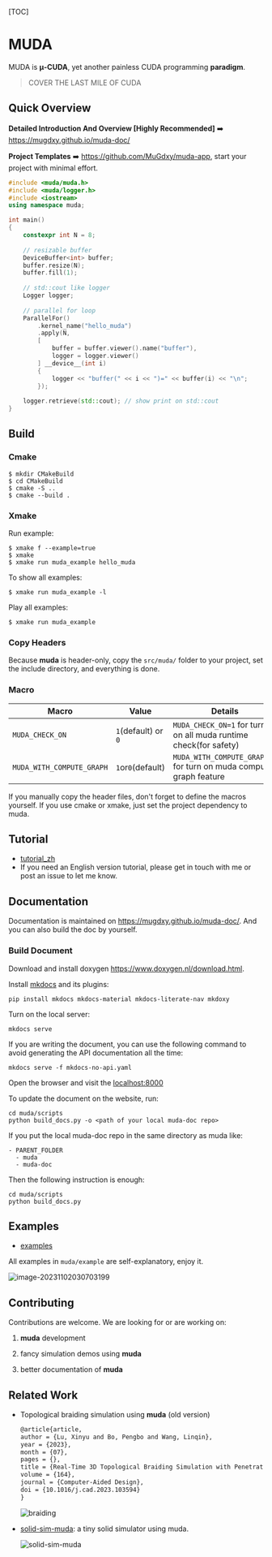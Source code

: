 [TOC]

# MUDA

MUDA is **μ-CUDA**, yet another painless CUDA programming **paradigm**.

> COVER THE LAST MILE OF CUDA

## Quick Overview

**Detailed Introduction And Overview [Highly Recommended]**  :arrow_right: https://mugdxy.github.io/muda-doc/ 

**Project Templates** :arrow_right: https://github.com/MuGdxy/muda-app, start your project with minimal effort.

```c++
#include <muda/muda.h>
#include <muda/logger.h>
#include <iostream>
using namespace muda;

int main()
{
    constexpr int N = 8;
    
    // resizable buffer
    DeviceBuffer<int> buffer;
    buffer.resize(N);
    buffer.fill(1);
    
    // std::cout like logger
    Logger logger;
    
    // parallel for loop
    ParallelFor()
        .kernel_name("hello_muda") 
        .apply(N,
      	[
            buffer = buffer.viewer().name("buffer"),
            logger = logger.viewer()
        ] __device__(int i) 
        {
            logger << "buffer(" << i << ")=" << buffer(i) << "\n";
        });
    
    logger.retrieve(std::cout); // show print on std::cout
}
```



## Build

### Cmake

```shell
$ mkdir CMakeBuild
$ cd CMakeBuild
$ cmake -S ..
$ cmake --build .
```

### Xmake

Run example:

```shell
$ xmake f --example=true
$ xmake 
$ xmake run muda_example hello_muda
```
To show all examples:

```shell
$ xmake run muda_example -l
```
Play all examples:

```shell
$ xmake run muda_example
```

### Copy Headers

Because **muda** is header-only, copy the `src/muda/` folder to your project, set the include directory, and everything is done.

### Macro

| Macro                     | Value               | Details                                                      |
| ------------------------- | ------------------- | ------------------------------------------------------------ |
| `MUDA_CHECK_ON`           | `1`(default) or `0` | `MUDA_CHECK_ON=1` for turn on all muda runtime check(for safety) |
| `MUDA_WITH_COMPUTE_GRAPH` | `1`or`0`(default)   | `MUDA_WITH_COMPUTE_GRAPH=1` for turn on muda compute graph feature |

If you manually copy the header files, don't forget to define the macros yourself. If you use cmake or xmake, just set the project dependency to muda.

## Tutorial

- [tutorial_zh](https://zhuanlan.zhihu.com/p/659664377)
- If you need an English version tutorial, please get in touch with me or post an issue to let me know.

## Documentation

Documentation is maintained on https://mugdxy.github.io/muda-doc/. And you can also build the doc by yourself. 

### Build Document

Download and install doxygen https://www.doxygen.nl/download.html.

Install [mkdocs](https://www.mkdocs.org/) and its plugins:

```shell
pip install mkdocs mkdocs-material mkdocs-literate-nav mkdoxy
```

Turn on the local server:

```shell
mkdocs serve
```

If you are writing the document, you can use the following command to avoid generating the API documentation all the time:

```shell
mkdocs serve -f mkdocs-no-api.yaml
```

Open the browser and visit the [localhost:8000](http://127.0.0.1:8000/)

To update the document on the website, run:

```shell
cd muda/scripts
python build_docs.py -o <path of your local muda-doc repo>
```

If you put the local muda-doc repo in the same directory as muda like:
```
- PARENT_FOLDER
  - muda
  - muda-doc
```

Then the following instruction is enough:
```shell
cd muda/scripts
python build_docs.py
```

## Examples

- [examples](./example/)

All examples in `muda/example` are self-explanatory,  enjoy it.

![image-20231102030703199](./docs/img/example-img.png)

## Contributing

Contributions are welcome. We are looking for or are working on:

1. **muda** development

2. fancy simulation demos using **muda**

3. better documentation of **muda**

## Related Work

- Topological braiding simulation using **muda** (old version)

  ```latex
  @article{article,
  author = {Lu, Xinyu and Bo, Pengbo and Wang, Linqin},
  year = {2023},
  month = {07},
  pages = {},
  title = {Real-Time 3D Topological Braiding Simulation with Penetration-Free Guarantee},
  volume = {164},
  journal = {Computer-Aided Design},
  doi = {10.1016/j.cad.2023.103594}
  }
  ```

  ![braiding](./docs/img/braiding.png)

- [solid-sim-muda](https://github.com/Roushelfy/solid-sim-muda): a tiny solid simulator using muda.
  
  ![solid-sim-muda](./docs/img/solid-sim-muda.png)
  
  





